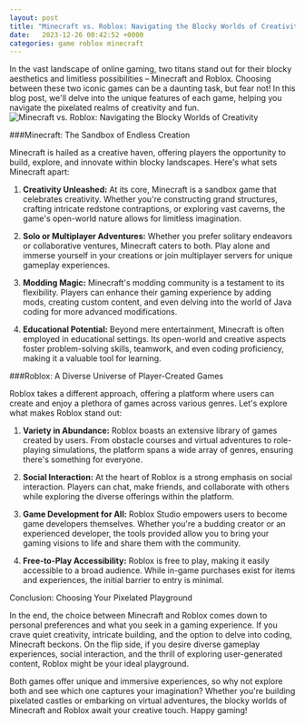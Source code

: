 ```yaml
---
layout: post
title: "Minecraft vs. Roblox: Navigating the Blocky Worlds of Creativity"
date:   2023-12-26 00:42:52 +0000
categories: game roblox minecraft
---
```


In the vast landscape of online gaming, two titans stand out for their blocky aesthetics and limitless possibilities – Minecraft and Roblox. Choosing between these two iconic games can be a daunting task, but fear not! In this blog post, we'll delve into the unique features of each game, helping you navigate the pixelated realms of creativity and fun.
![Minecraft vs. Roblox: Navigating the Blocky Worlds of Creativity](https://cdn.mos.cms.futurecdn.net/ZWqXoDvWjRorxvVBJoJYLW.jpg)

###Minecraft: The Sandbox of Endless Creation

Minecraft is hailed as a creative haven, offering players the opportunity to build, explore, and innovate within blocky landscapes. Here's what sets Minecraft apart:

1. **Creativity Unleashed:** At its core, Minecraft is a sandbox game that celebrates creativity. Whether you're constructing grand structures, crafting intricate redstone contraptions, or exploring vast caverns, the game's open-world nature allows for limitless imagination.

2. **Solo or Multiplayer Adventures:** Whether you prefer solitary endeavors or collaborative ventures, Minecraft caters to both. Play alone and immerse yourself in your creations or join multiplayer servers for unique gameplay experiences.

3. **Modding Magic:** Minecraft's modding community is a testament to its flexibility. Players can enhance their gaming experience by adding mods, creating custom content, and even delving into the world of Java coding for more advanced modifications.

4. **Educational Potential:** Beyond mere entertainment, Minecraft is often employed in educational settings. Its open-world and creative aspects foster problem-solving skills, teamwork, and even coding proficiency, making it a valuable tool for learning.

###Roblox: A Diverse Universe of Player-Created Games

Roblox takes a different approach, offering a platform where users can create and enjoy a plethora of games across various genres. Let's explore what makes Roblox stand out:

1. **Variety in Abundance:** Roblox boasts an extensive library of games created by users. From obstacle courses and virtual adventures to role-playing simulations, the platform spans a wide array of genres, ensuring there's something for everyone.

2. **Social Interaction:** At the heart of Roblox is a strong emphasis on social interaction. Players can chat, make friends, and collaborate with others while exploring the diverse offerings within the platform.

3. **Game Development for All:** Roblox Studio empowers users to become game developers themselves. Whether you're a budding creator or an experienced developer, the tools provided allow you to bring your gaming visions to life and share them with the community.

4. **Free-to-Play Accessibility:** Roblox is free to play, making it easily accessible to a broad audience. While in-game purchases exist for items and experiences, the initial barrier to entry is minimal.

Conclusion: Choosing Your Pixelated Playground

In the end, the choice between Minecraft and Roblox comes down to personal preferences and what you seek in a gaming experience. If you crave quiet creativity, intricate building, and the option to delve into coding, Minecraft beckons. On the flip side, if you desire diverse gameplay experiences, social interaction, and the thrill of exploring user-generated content, Roblox might be your ideal playground.

Both games offer unique and immersive experiences, so why not explore both and see which one captures your imagination? Whether you're building pixelated castles or embarking on virtual adventures, the blocky worlds of Minecraft and Roblox await your creative touch. Happy gaming!